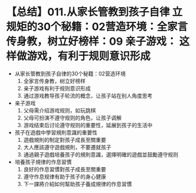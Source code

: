 # 【总结】011.从家长管教到孩子自律 立规矩的30个秘籍：02营造环境：全家言传身教，树立好榜样：09 亲子游戏： 这样做游戏，有利于规则意识形成

-   从家长管教到孩子自律的30个秘籍：02营造环境
    1.  全家言传身教，树立好榜样
    2.  亲子游戏有利于规则意识形成
    3.  通过游戏教导孩子轮流的概念，让孩子站在别人角度思考
-   亲子游戏
    1.  父母需介绍游戏规则，如玩跳棋
    2.  父母可扮演不遵守规则的角色，让孩子调解
    3.  游戏结束后讨论遵守规则的重要性，延展到孩子的生活中
-   孩子在遊戲中學習規則意識的重要性
    1.  遊戲規則的制定對孩子成長至關重要
    2.  大人應該遵守遊戲規則，不要遷就孩子
    3.  通過親子遊戲培養孩子的規則意識，選擇明確的遊戲並鼓勵遵守规则
-   培養孩子規律的作息習慣
    1.  良好的作息習慣對孩子成長至關重要
    2.  遵守作息规律有助于孩子的身心健康
    3.  下一課將介紹如何幫助孩子養成規律的作息習慣